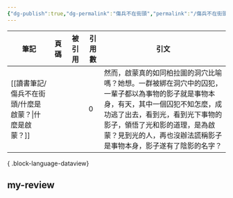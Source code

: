 ```yaml
---
{"dg-publish":true,"dg-permalink":"傷兵不在街頭","permalink":"/傷兵不在街頭/","title":"傷兵不在街頭","tags":["📚Books"],"created":"2025-06-24T05:29:31.000+08:00","updated":"2025-06-24T05:49:06.000+08:00"}
---
```





| 筆記                                | 頁碼 | 被引用       | 引用數 | 引文                                                                                                                                     |
| --------------------------------- | -- | --------- | --- | -------------------------------------------------------------------------------------------------------------------------------------- |
| [[讀書筆記/傷兵不在街頭/什麼是啟蒙？\|什麼是啟蒙？]] |    | <ul></ul> | 0   | 然而，啟蒙真的如同柏拉圖的洞穴比喻嗎？她想。一群被綁在洞穴中的囚犯，一輩子都以為事物的影子就是事物本身，有天，其中一個囚犯不知怎麼，成功逃了出去，看到光，看到光下事物的影子，領悟了光和影的道理，是為啟蒙？見到光的人，再也沒辦法謊稱影子是事物本身，影子遂有了陰影的名字？ |

{ .block-language-dataview}




## my-review
